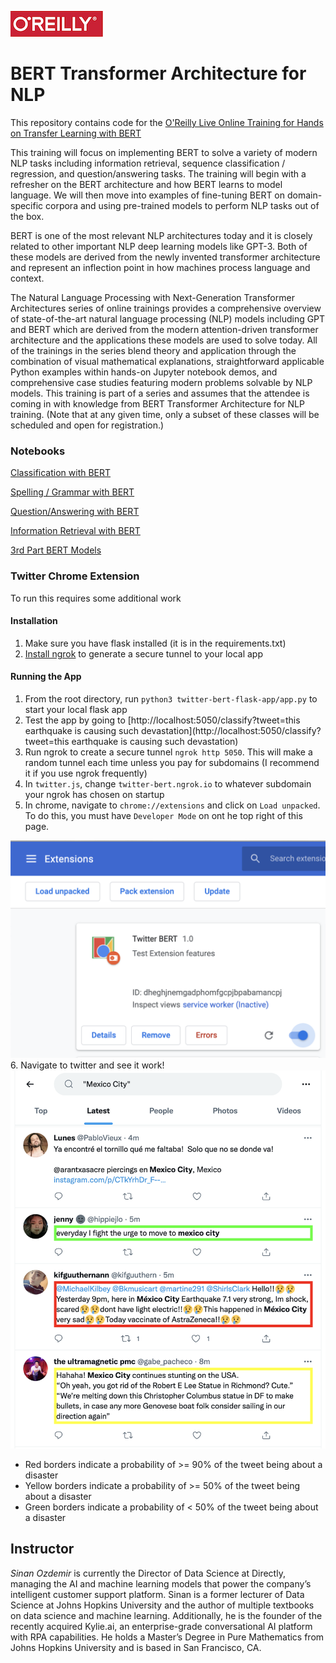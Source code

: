![oreilly-logo](images/oreilly.png)

# BERT Transformer Architecture for NLP

This repository contains code for the [O'Reilly Live Online Training for Hands on Transfer Learning with BERT](https://learning.oreilly.com/live-events/hands-on-transfer-learning-for-nlp-with-bert/0636920061282/0636920061281)

This training will focus on implementing BERT to solve a variety of modern NLP tasks including information retrieval, sequence classification / regression, and question/answering tasks. The training will begin with a refresher on the BERT architecture and how BERT learns to model language. We will then move into examples of fine-tuning BERT on domain-specific corpora and using pre-trained models to perform NLP tasks out of the box.

BERT is one of the most relevant NLP architectures today and it is closely related to other important NLP deep learning models like GPT-3. Both of these models are derived from the newly invented transformer architecture and represent an inflection point in how machines process language and context.

The Natural Language Processing with Next-Generation Transformer Architectures series of online trainings provides a comprehensive overview of state-of-the-art natural language processing (NLP) models including GPT and BERT which are derived from the modern attention-driven transformer architecture and the applications these models are used to solve today. All of the trainings in the series blend theory and application through the combination of visual mathematical explanations, straightforward applicable Python examples within hands-on Jupyter notebook demos, and comprehensive case studies featuring modern problems solvable by NLP models. This training is part of a series and assumes that the attendee is coming in with knowledge from BERT Transformer Architecture for NLP training. (Note that at any given time, only a subset of these classes will be scheduled and open for registration.)

### Notebooks

[Classification with BERT](notebooks/classification.ipynb)

[Spelling / Grammar with BERT](notebooks/grammar_spell_check.ipynb)

[Question/Answering with BERT](notebooks/question_answering.ipynb)

[Information Retrieval with BERT](notebooks/information_retrieval.ipynb)

[3rd Part BERT Models](notebooks/third_party_models.ipynb)

### Twitter Chrome Extension

To run this requires some additional work

#### Installation

1. Make sure you have flask installed (it is in the requirements.txt)
2. [Install ngrok](https://dashboard.ngrok.com/get-started/setup) to generate a secure tunnel to your local app

#### Running the App
1. From the root directory, run `python3 twitter-bert-flask-app/app.py` to start your local flask app
2. Test the app by  going to [http://localhost:5050/classify?tweet=this earthquake is causing such devastation](http://localhost:5050/classify?tweet=this earthquake is causing such devastation)
3. Run ngrok to create a secure tunnel `ngrok http 5050`. This will make a random tunnel each time unless you pay for subdomains (I recommend it if you use ngrok frequently)
4. In `twitter.js`, change `twitter-bert.ngrok.io` to whatever subdomain your ngrok has chosen on startup
5. In chrome, navigate to `chrome://extensions` and click on `Load unpacked`. To do this, you must have `Developer Mode` on ont he top right of this page.

![chrome-extension](images/chrome_extension.png)
6. Navigate to twitter and see it work!
![twitter](images/twitter_eg.png)

- Red borders indicate a probability of >= 90% of the tweet being about a disaster
- Yellow borders indicate a probability of >= 50% of the tweet being about a disaster
- Green borders indicate a probability of < 50% of the tweet being about a disaster


## Instructor

*Sinan Ozdemir* is currently the Director of Data Science at Directly, managing the AI and machine learning models that power the company’s intelligent customer support platform. Sinan is a former lecturer of Data Science at Johns Hopkins University and the author of multiple textbooks on data science and machine learning. Additionally, he is the founder of the recently acquired Kylie.ai, an enterprise-grade conversational AI platform with RPA capabilities. He holds a Master’s Degree in Pure Mathematics from Johns Hopkins University and is based in San Francisco, CA.